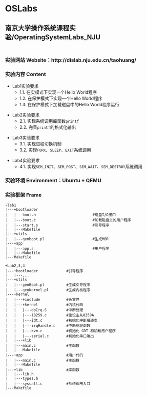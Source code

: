 # OSLabs
<h2>南京大学操作系统课程实验/OperatingSystemLabs_NJU<br></br></h2>
<h3>实验网站 Website：http://dislab.nju.edu.cn/taohuang/</h3>
<h3>实验内容 Content</h3>
<ul><li>Lab1实验要求<ul>
<li>1.1. 在实模式下实现一个Hello World程序</li>
<li>1.2. 在保护模式下实现一个Hello World程序</li>
<li>1.3. 在保护模式下加载磁盘中的Hello World程序运行</li>
</ul></li></ul>
<ul><li>Lab2实验要求<ul>
<li>2.1. 实现系统调用库函数<code>printf</code></li>
<li>2.2. 完善<code>printf</code>的格式化输出</li>
</ul></li></ul>
<ul><li>Lab3实验要求<ul>
<li>3.1. 实现进程切换机制</li>
<li>3.2. 实现<code>FORK</code>、<code>SLEEP</code>、<code>EXIT</code>系统调用</a></li>
</ul></li></ul>
<ul><li>Lab4实验要求<ul>
<li>4.1. 实现<code>SEM_INIT</code>、<code>SEM_POST</code>、<code>SEM_WAIT</code>、<code>SEM_DESTROY</code>系统调用</a></li>
</ul></li></ul>
<h3>实验环境 Environment：Ubuntu + QEMU</h3>
<h3>实验框架 Frame</h3>
<pre><code>+lab1
|---+bootloader
|   |---boot.h                          #磁盘I/O接口
|   |---boot.c                          #加载磁盘上的用户程序
|   |---start.s                         #引导程序
|   |---Makefile
|---+utils
|   |---genboot.pl                      #生成MBR
|---+app
|   |---app.s                           #用户程序
|   |---Makefile
|---Makefile</code></pre>
<pre><code>+Lab2,3,4
|---+bootloader             #引导程序
|   |---...
|---+utils
|   |---genBoot.pl          #生成引导程序
|   |---genKernel.pl        #生成内核程序
|---+kernel
|   |---+include            #头文件
|   |---+kernel             #内核代码
|   |   |---doIrq.S         #中断处理
|   |   |---i8259.c         #重设主从8259A
|   |   |---idt.c           #初始化中断描述表
|   |   |---irqHandle.c     #中断处理函数
|   |   |---kvm.c           #初始化 GDT 和加载用户程序
|   |   |---serial.c        #初始化串口输出
|   |---+lib
|   |---main.c              #主函数
|   |---Makefile
|---+app                    #用户代码
|   |---main.c              #主函数
|   |---Makefile
|---+lib                    #库函数
|   |---lib.h
|   |---types.h
|   |---syscall.c           #系统调用入口
|---Makefile</code></pre>
